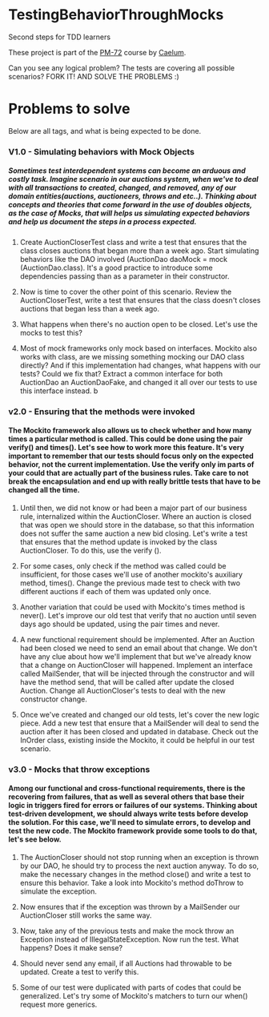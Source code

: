 TestingBehaviorThroughMocks
===========================

Second steps for TDD learners

These project is part of the [PM-72](http://www.alura.com.br/course/PM-72) course by [Caelum](http://www.caelum.com.br/).

Can you see any logical problem? The tests are covering all possible scenarios? FORK IT! AND SOLVE THE PROBLEMS :)

# Problems to solve

Below are all tags, and what is being expected to be done.

### V1.0 - Simulating behaviors with Mock Objects

##### Sometimes test interdependent systems can become an arduous and costly task. Imagine scenario in our auctions system, when we've to deal with all transactions to created, changed, and removed, any of our domain entities(auctions, auctioneers, throws and etc..). Thinking about concepts and theories that come forward in the use of doubles objects, as the case of Mocks, that will helps us simulating expected behaviors and help us document the steps in a process expected.

1. Create AuctionCloserTest class and write a test that ensures that the class closes auctions that began more than a week ago. Start simulating behaviors like the DAO involved (AuctionDao daoMock = mock (AuctionDao.class). It's a good practice to introduce some dependencies passing than as a parameter in their constructor.

2. Now is time to cover the other point of this scenario. Review the AuctionCloserTest, write a test that ensures that the class doesn't closes auctions that began less than a week ago.

3. What happens when there's no auction open to be closed. Let's use the mocks to test this?

4. Most of mock frameworks only mock based on interfaces. Mockito also works with class, are we missing something mocking our DAO class directly? And if this implementation had changes, what happens with our tests? Could we fix that? Extract a common interface for both AuctionDao an AuctionDaoFake, and changed it all over our tests to use this interface instead.
b
### v2.0 - Ensuring that the methods were invoked

#### The Mockito framework also allows us to check whether and how many times a particular method is called. This could be done using the pair verify() and times(). Let's see how to work more this feature. It's very important to remember that our tests should focus only on the expected behavior, not the current implementation. Use the verify only im parts of your could that are actually part of the business rules. Take care to not break the encapsulation and end up with really brittle tests that have to be changed all the time.

1. Until then, we did not know or had been a major part of our business rule, internalized within the AuctionCloser. Where an auction is closed that was open we should store in the database, so that this information does not suffer the same auction a new bid closing. Let's write a test that ensures that the method update is invoked by the class AuctionCloser. To do this, use the verify ().

2. For some cases, only check if the method was called could be insufficient, for those cases we'll use of another mockito's auxiliary method, times(). Change the previous made test to check with two different auctions if each of them was updated only once.

3. Another variation that could be used with Mockito's times method is never(). Let's improve our old test that verify that no auction until seven days ago should be updated, using the pair times and never.

4. A new functional requirement should be implemented. After an Auction had been closed we need to send an email about that change. We don't have any clue about how we'll implement that but we've already know that a change on AuctionCloser will happened. Implement an interface called MailSender, that will be injected through the constructor and will have the method send, that will be called after update the closed Auction. Change all AuctionCloser's tests to deal with the new constructor change.

5. Once we've created and changed our old tests, let's cover the new logic piece. Add a new test that ensure that a MailSender will deal to send the auction after it has been closed and updated in database. Check out the InOrder class, existing inside the Mockito, it could be helpful in our test scenario.

### v3.0 - Mocks that throw exceptions

#### Among our functional and cross-functional requirements, there is the recovering from failures, that as well as several others that base their logic in triggers fired for errors or failures of our systems. Thinking about test-driven development, we should always write tests before develop the solution. For this case, we'll need to simulate errors, to develop and test the new code. The Mockito framework provide some tools to do that, let's see below.

1. The AuctionCloser should not stop running when an exception is thrown by our DAO, he should try to process the next auction anyway. To do so, make the necessary changes in the method close() and write a test to ensure this behavior. Take a look into Mockito's method doThrow to simulate the exception.

2. Now ensures that if the exception was thrown by a MailSender our AuctionCloser still works the same way.

3. Now, take any of the previous tests and make the mock throw an Exception instead of IllegalStateException. Now run the test. What happens? Does it make sense?

4. Should never send any email, if all Auctions had throwable to be updated. Create a test to verify this.

5. Some of our test were duplicated with parts of codes that could be generalized. Let's try some of Mockito's matchers to turn our when() request more generics.
